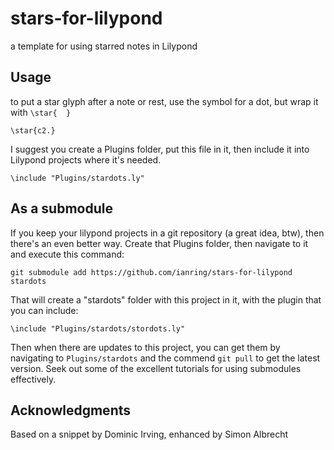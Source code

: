 # stars-for-lilypond
a template for using starred notes in Lilypond

## Usage
to put a star glyph after a note or rest, use the symbol for a dot, but wrap it
with ```\star{  }```

```
\star{c2.} 
```

I suggest you create a Plugins folder, put this file in it, then include it into 
Lilypond projects where it's needed.

```
\include "Plugins/stardots.ly"
```

## As a submodule
If you keep your lilypond projects in a git repository (a great idea, btw), then there's 
an even better way. Create that Plugins folder, then navigate to it and execute this command:
```
git submodule add https://github.com/ianring/stars-for-lilypond stardots
```
That will create a "stardots" folder with this project in it, with the plugin that you can include:
```
\include "Plugins/stardots/stordots.ly"
```
Then when there are updates to this project, you can get them by navigating to ```Plugins/stardots``` and the commend ```git pull``` to get the latest version. Seek out some of the excellent tutorials for using submodules effectively.


## Acknowledgments
Based on a snippet by Dominic Irving, enhanced by Simon Albrecht
